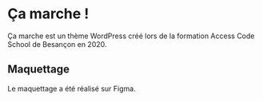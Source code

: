 # Ça marche !
Ça marche est un thème WordPress créé lors de la formation Access Code School de Besançon en 2020.

## Maquettage
Le maquettage a été réalisé sur Figma.